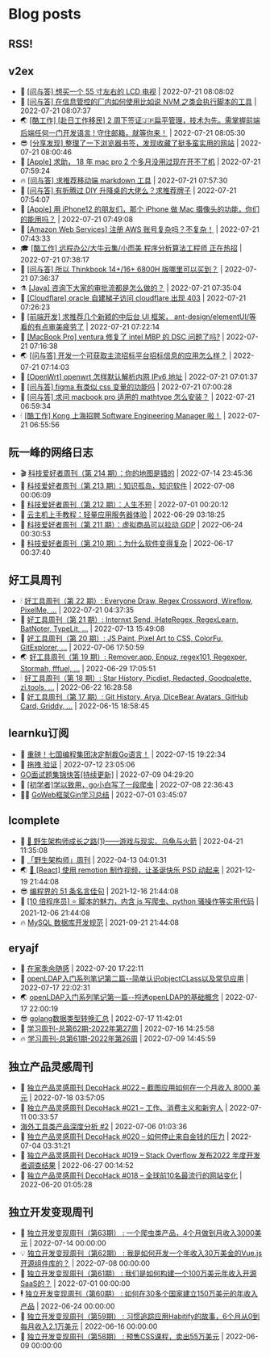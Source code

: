 # Blog posts
## RSS!



## v2ex

<!-- v2ex:START  -->
- 🫶 [[问与答] 想买一个 55 寸左右的 LCD 电视](https://www.v2ex.com/t/867785#reply0) | 2022-07-21 08:08:02 
- 🧰 [[问与答] 在信息管控的厂内如何使用比如说 NVM 之类会执行脚本的工具](https://www.v2ex.com/t/867784#reply0) | 2022-07-21 08:07:37 
- 🌏 [[酷工作] [赴日工作移民] 2 周下签证🇯🇵扁平管理，技术为先。需掌握前端后端任何一门开发语言 ! 守住邮箱，就等你来！](https://www.v2ex.com/t/867783#reply0) | 2022-07-21 08:05:30 
- 😎 [[分享发现] 整理了一下浏览器书签，发现收藏了挺多蛮实用的网站](https://www.v2ex.com/t/867782#reply0) | 2022-07-21 08:00:46 
- 💂 [[Apple] 求助， 18 年 mac pro 2 个多月没用过现在开不了机](https://www.v2ex.com/t/867781#reply2) | 2022-07-21 07:59:24 
- 🔥 [[问与答] 求推荐移动端 markdown 工具](https://www.v2ex.com/t/867780#reply0) | 2022-07-21 07:57:30 
- 🦅 [[问与答] 有折腾过 DIY 升降桌的大佬么？求推荐牌子](https://www.v2ex.com/t/867779#reply1) | 2022-07-21 07:54:07 
- 🙉 [[Apple] 用 iPhone12 的朋友们，那个 iPhone 做 Mac 摄像头的功能，你们的能用吗？](https://www.v2ex.com/t/867778#reply3) | 2022-07-21 07:49:08 
- 💫 [[Amazon Web Services] 注册 AWS 账号复杂吗？不复杂！](https://www.v2ex.com/t/867776#reply2) | 2022-07-21 07:43:33 
- 🎓 [[酷工作] 远程办公/大牛云集/小而美 程序分析算法工程师 正在热招](https://www.v2ex.com/t/867775#reply0) | 2022-07-21 07:38:17 
- 🗽 [[问与答] 所以 Thinkbook 14+/16+ 6800H 版哪里可以买到？](https://www.v2ex.com/t/867774#reply0) | 2022-07-21 07:36:37 
- ⚗️ [[Java] 咨询下大家的审批流都是怎么做的？](https://www.v2ex.com/t/867773#reply3) | 2022-07-21 07:35:04 
- 🦍 [[Cloudflare] oracle 自建梯子访问 cloudflare 出现 403](https://www.v2ex.com/t/867771#reply1) | 2022-07-21 07:26:23 
- 🤩 [[前端开发] 求推荐几个新颖的中后台 UI 框架， ant-design/elementUI/等看的有点审美疲劳了](https://www.v2ex.com/t/867770#reply3) | 2022-07-21 07:22:14 
- 🙉 [[MacBook Pro] ventura 修复了 intel MBP 的 DSC 问题了吗?](https://www.v2ex.com/t/867769#reply0) | 2022-07-21 07:16:38 
- 🌏 [[问与答] 开发一个可获取主流招标平台招标信息的应用怎么样？](https://www.v2ex.com/t/867767#reply2) | 2022-07-21 07:14:03 
- 🐘 [[OpenWrt] openwrt 怎样默认解析内网 IPv6 地址](https://www.v2ex.com/t/867764#reply0) | 2022-07-21 07:01:37 
- 🧰 [[问与答] figma 有类似 css 变量的功能吗](https://www.v2ex.com/t/867763#reply4) | 2022-07-21 07:00:28 
- 💃 [[问与答] 求问 macbook pro 适用的 mathtype 怎么安装？](https://www.v2ex.com/t/867762#reply0) | 2022-07-21 06:59:34 
- 🕯 [[酷工作] Kong 上海招聘 Software Engineering Manager 啦！](https://www.v2ex.com/t/867761#reply1) | 2022-07-21 06:55:56 <!-- v2ex:END -->

## 阮一峰的网络日志

<!-- ruanyf:START -->
- 🎬 [科技爱好者周刊（第 214 期）：你的地图是错的](http://www.ruanyifeng.com/blog/2022/07/weekly-issue-214.html) | 2022-07-14 23:45:36 
- 💄 [科技爱好者周刊（第 213 期）：知识孤岛，知识软件](http://www.ruanyifeng.com/blog/2022/07/weekly-issue-213.html) | 2022-07-08 00:06:09 
- 🐎 [科技爱好者周刊（第 212 期）：人生不短](http://www.ruanyifeng.com/blog/2022/07/weekly-issue-212.html) | 2022-07-01 00:20:12 
- 🤔 [云主机上手教程：轻量应用服务器体验](http://www.ruanyifeng.com/blog/2022/06/cloud-server-getting-started-tutorial.html) | 2022-06-29 03:18:25 
- 🧠 [科技爱好者周刊（第 211 期）：虚拟商品可以拉动 GDP](http://www.ruanyifeng.com/blog/2022/06/weekly-issue-211.html) | 2022-06-24 00:30:53 
- 🎃 [科技爱好者周刊（第 210 期）：为什么软件变得复杂](http://www.ruanyifeng.com/blog/2022/06/weekly-issue-210.html) | 2022-06-17 00:37:40 <!-- ruanyf:END -->

## 好工具周刊

<!-- bestxtools:START -->
- 🕯 [好工具周刊（第 22 期）: Everyone Draw, Regex Cross­word, Wireflow, PixelMe, ...](https://discuss-cn.bestxtools.com/d/60/1) | 2022-07-21 04:37:35 
- 🦩 [好工具周刊（第 21 期）: Internxt Send, iHateRegex, RegexLearn, BatNoter, TypeLit, ...](https://discuss-cn.bestxtools.com/d/58/1) | 2022-07-13 15:49:08 
- 🦄 [好工具周刊（第 20 期）: JS Paint, Pixel Art to CSS, ColorFu, GitExplorer, ...](https://discuss-cn.bestxtools.com/d/57/1) | 2022-07-06 17:50:59 
- 🌏 [好工具周刊（第 19 期）: Remover.app, Enpuz, regex101, Regexper, Stormah, fffuel, ...](https://discuss-cn.bestxtools.com/d/56/1) | 2022-06-29 17:05:51 
- 🕯 [好工具周刊（第 18 期）: Star History, Picdiet, Redacted, Goodpalette, zi.tools, ...](https://discuss-cn.bestxtools.com/d/47/1) | 2022-06-22 16:28:58 
- 📝 [好工具周刊（第 17 期）: Git History, Arya, DiceBear Avatars, GitHub Card, Griddy, ...](https://discuss-cn.bestxtools.com/d/43/1) | 2022-06-15 18:58:45 <!-- bestxtools:END -->


## learnku订阅

<!-- learnku:START -->
- 🦅 [重磅！七国编程集团决定制裁Go语言！](https://learnku.com/articles/69766) | 2022-07-15 19:22:34 
- 🦅 [拖拽 验证](https://learnku.com/articles/69652) | 2022-07-12 23:05:06 
-  [GO面试题集锦快答[持续更新]](https://learnku.com/articles/69250) | 2022-07-09 04:29:20 
- 🌈 [[初学者]学以致用，go小白写了一段爬虫](https://learnku.com/go/t/69522) | 2022-07-08 22:36:43 
- 🧑‍🏫 [GoWeb框架Gin学习总结](https://learnku.com/articles/69259) | 2022-07-01 03:45:07 <!-- learnku:END -->



## lcomplete

<!-- lcomplete:START -->
- 🫶 [🐒 野生架构师成长之路&lpar;1&rpar;——游戏与现实、乌龟与火箭](http://codelc.com/post/growup/s01/) | 2022-04-21 11:35:08 
- 🧰 [「野生架构师」周刊](http://codelc.com/post/essay/%E9%87%8E%E7%94%9F%E6%9E%B6%E6%9E%84%E5%B8%88%E5%91%A8%E5%88%8A%E4%BB%8B%E7%BB%8D/) | 2022-04-13 04:01:31 
- 🌏 [🎄 [React] 使用 remotion 制作视频，让圣诞快乐 PSD 动起来](http://codelc.com/post/dev/js/remotion/) | 2021-12-19 21:44:08 
- 😎 [编程界的 51 条名言佳句](http://codelc.com/post/dev/thinking/quotes/) | 2021-12-16 21:44:08 
- 💂 [[10 倍程序员] ⭐ 脚本的魅力，内含 js 写爬虫、python 骚操作等实用代码](http://codelc.com/post/dev/10x/script/) | 2021-12-06 21:44:08 
- 🔥 [MySQL 数据库开发规范](http://codelc.com/post/dev/db/mysql_standard/) | 2021-09-21 21:44:08 <!-- lcomplete:END -->

## eryajf

<!-- eryajf:START -->
- 🫶 [在家季余随感](https://wiki.eryajf.net/pages/e36842/) | 2022-07-20 17:22:11 
- 🧰 [openLDAP入门系列笔记第二篇--简单认识objectCLass以及常见应用](https://wiki.eryajf.net/pages/ea10fa/) | 2022-07-17 22:02:31 
- 🌏 [openLDAP入门系列笔记第一篇--捋透openLDAP的基础概念](https://wiki.eryajf.net/pages/aa0651/) | 2022-07-17 22:00:19 
- 😎 [golang数据类型转换汇总](https://wiki.eryajf.net/pages/33a476/) | 2022-07-17 11:42:01 
- 💂 [学习周刊-总第62期-2022年第27周](https://wiki.eryajf.net/pages/4a06ab/) | 2022-07-16 14:25:58 
- 🔥 [学习周刊-总第61期-2022年第26周](https://wiki.eryajf.net/pages/703307/) | 2022-07-09 14:45:59 <!-- eryajf:END -->



## 独立产品灵感周刊

<!-- DecoHack:START -->
- 🦣 [独立产品灵感周刊 DecoHack #022 – 截图应用如何在一个月收入 8000 美元](https://www.decohack.com/Post/774) | 2022-07-18 03:57:05 
- 🤡 [独立产品灵感周刊 DecoHack #021 – 工作、消费主义和新穷人](https://www.decohack.com/Post/753) | 2022-07-11 00:33:57 
-  [海外工具类产品深度分析 #2](https://www.decohack.com/Post/746) | 2022-07-06 01:03:36 
- 🐲 [独立产品灵感周刊 DecoHack #020 – 如何停止来自金钱的压力](https://www.decohack.com/Post/728) | 2022-07-04 03:31:21 
- 🦅 [独立产品灵感周刊 DecoHack #019 – Stack Overflow 发布2022 年度开发者调查结果](https://www.decohack.com/Post/699) | 2022-06-27 00:14:52 
- 🧰 [独立产品灵感周刊 DecoHack #018 – 全球前10名最流行的网站变化](https://www.decohack.com/Post/680) | 2022-06-20 01:05:28 <!-- DecoHack:END -->

## 独立开发变现周刊

<!-- easyindie:START -->
- 💂 [独立开发变现周刊（第63期） : 一个爬虫类产品，4个月做到月收入3000美元](https://www.ezindie.com/weekly/issue-63) | 2022-07-14 00:00:00 
- 💡 [独立开发变现周刊（第62期） : 我是如何开发一个年收入30万美金的Vue.js开源组件库的？](https://www.ezindie.com/weekly/issue-62) | 2022-07-08 00:00:00 
- 🌋 [独立开发变现周刊（第61期） : 我们是如何构建一个100万美元年收入开源SaaS的？](https://www.ezindie.com/weekly/issue-61) | 2022-07-01 00:00:00 
- 🕴 [独立开发变现周刊（第60期） : 如何在30多个国家建立150万美元的年收入产品](https://www.ezindie.com/weekly/issue-60) | 2022-06-24 00:00:00 
- 🎊 [独立开发变现周刊（第59期） : 习惯追踪应用Habitify的故事，6个月从0到每月收入2.1万美元](https://www.ezindie.com/weekly/issue-59) | 2022-06-16 00:00:00 
- 🤔 [独立开发变现周刊（第58期） : 预售CSS课程，卖出55万美元](https://www.ezindie.com/weekly/issue-58) | 2022-06-09 00:00:00 <!-- easyindie:END -->



